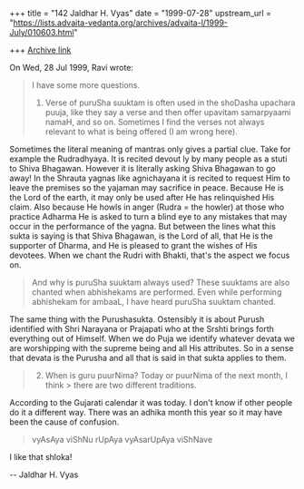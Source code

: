 +++
title = "142 Jaldhar H. Vyas"
date = "1999-07-28"
upstream_url = "https://lists.advaita-vedanta.org/archives/advaita-l/1999-July/010603.html"

+++
[Archive link](https://lists.advaita-vedanta.org/archives/advaita-l/1999-July/010603.html)

On Wed, 28 Jul 1999, Ravi wrote:

>
> I have some more questions.
>
> 1) Verse of puruSha suuktam is often used in the shoDasha upachara
> puuja, like they say a verse and then offer upavitam samarpyaami namaH,
> and so on. Sometimes I find the verses not always relevant to what is
> being offered (I am wrong here).

Sometimes the literal meaning of mantras only gives a partial clue.  Take
for example the Rudradhyaya.  It is recited devout ly by many people as a
stuti to Shiva Bhagawan.  However it is literally asking Shiva Bhagawan to
go away!  In the Shrauta yagnas like agnichayana it is recited to request
Him to leave the premises so the yajaman may sacrifice in peace.  Because
He is the Lord of the earth, it may only be used after He has relinquished
His claim.  Also because He howls in anger (Rudra = the howler) at those
who practice Adharma He is asked to turn a blind eye to any mistakes
that may occur in the performance of the yagna.  But between the lines
what this sukta is saying is that Shiva Bhagawan, is the Lord of all, that
He is the supporter of Dharma, and He is pleased to  grant the wishes of
His devotees.  When we chant the Rudri with Bhakti, that's the aspect we
focus on.

> And why is puruSha suuktam always
> used? These suuktams are also chanted when abhishekams are performed.
> Even while performing abhishekam for ambaaL, I have heard puruSha
> suuktam chanted.
>

The same thing with the Purushasukta.  Ostensibly  it is about Purush
identified with Shri Narayana or Prajapati who at the Srshti brings forth
everything out of Himself.  When we do Puja we identify whatever devata we
are worshipping with the supreme being and all His attributes.  So in a
sense that devata is the Purusha and all that is said in that sukta
applies to them.

> 2) When is guru puurNima? Today or puurNima of
the next month, I think > there are two different traditions.
>

According to the Gujarati calendar it was today.  I don't know if other
people do it a different way.  There was an adhika month this year so it
may have been the cause of confusion.

> vyAsAya viShNu rUpAya vyAsarUpAya viShNave

I like that shloka!

--
Jaldhar H. Vyas <jaldhar at braincells.com>

